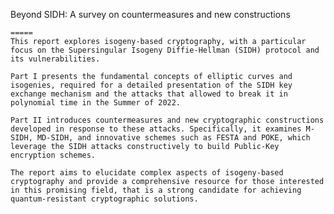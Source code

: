 Beyond SIDH: A survey on countermeasures and new constructions

    =====
	This report explores isogeny-based cryptography, with a particular focus on the Supersingular Isogeny Diffie-Hellman (SIDH) protocol and its vulnerabilities. 

    Part I presents the fundamental concepts of elliptic curves and isogenies, required for a detailed presentation of the SIDH key exchange mechanism and the attacks that allowed to break it in polynomial time in the Summer of 2022.

    Part II introduces countermeasures and new cryptographic constructions developed in response to these attacks. Specifically, it examines M-SIDH, MD-SIDH, and innovative schemes such as FESTA and POKE, which leverage the SIDH attacks constructively to build Public-Key encryption schemes. 

    The report aims to elucidate complex aspects of isogeny-based cryptography and provide a comprehensive resource for those interested in this promising field, that is a strong candidate for achieving quantum-resistant cryptographic solutions.
